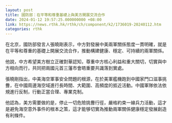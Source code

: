 ```yaml
---
layout: post
title: 國防部：在平等和尊重基礎上與美方開展交流合作
date: 2024-01-12 19:57:25.000000000 +08:00
link: https://news.rthk.hk/rthk/ch/component/k2/1736019-20240112.htm
categories: rthk
---
```


在北京，國防部發言人張曉剛表示，中方對發展中美兩軍關係態度一貫明確，就是在平等和尊重的基礎上開展交流合作，推動構建健康、穩定、可持續的兩軍關係。 

他說，中方希望美方樹立正確對華認知，尊重中方核心利益和重大關切，切實與中方相向而行，共同把兩國元首三藩市會晤重要共識落到實處。 

張曉剛指出，中美海空軍事安全問題的根源，在於美軍艦機跑到中國家門口滋事挑釁，在中國周邊海空域進行長時間、大範圍、高頻度的抵近活動。中國軍隊依法依規進行反制，行動正當合理、專業克制。 

他認為，美方需要做的是，停止一切危險挑釁行徑，嚴格約束一線兵力活動，這才是避免海空意外事件的根本之策，這才能够切實為推動兩軍關係健康穩定發展創造有利條件。
